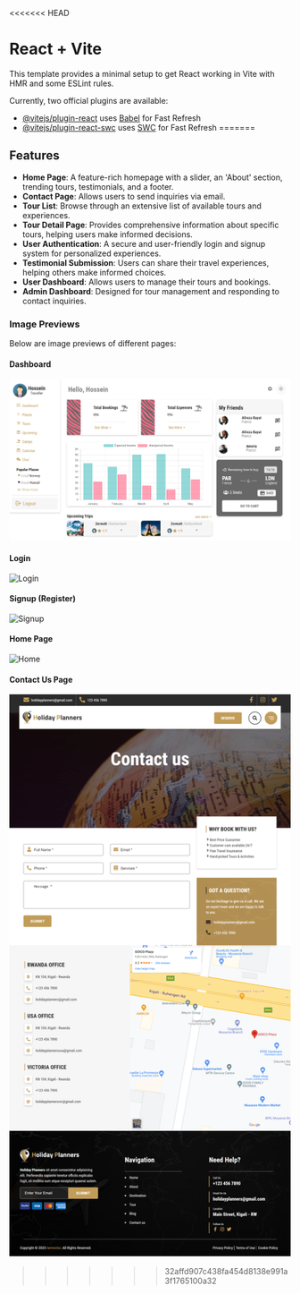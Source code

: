 <<<<<<< HEAD
# React + Vite

This template provides a minimal setup to get React working in Vite with HMR and some ESLint rules.

Currently, two official plugins are available:

- [@vitejs/plugin-react](https://github.com/vitejs/vite-plugin-react/blob/main/packages/plugin-react/README.md) uses [Babel](https://babeljs.io/) for Fast Refresh
- [@vitejs/plugin-react-swc](https://github.com/vitejs/vite-plugin-react-swc) uses [SWC](https://swc.rs/) for Fast Refresh
=======
## Features

- **Home Page**: A feature-rich homepage with a slider, an 'About' section, trending tours, testimonials, and a footer.
- **Contact Page**: Allows users to send inquiries via email.
- **Tour List**: Browse through an extensive list of available tours and experiences.
- **Tour Detail Page**: Provides comprehensive information about specific tours, helping users make informed decisions.
- **User Authentication**: A secure and user-friendly login and signup system for personalized experiences.
- **Testimonial Submission**: Users can share their travel experiences, helping others make informed choices.
- **User Dashboard**: Allows users to manage their tours and bookings.
- **Admin Dashboard**: Designed for tour management and responding to contact inquiries.

### Image Previews

Below are image previews of different pages:

#### Dashboard
![Dashboard](dashboard.png)

#### Login
![Login](login.png)

#### Signup (Register)
![Signup](signup.png)

#### Home Page
![Home](home.png)

#### Contact Us Page
![Contact Us](contact.png)
>>>>>>> 32affd907c438fa454d8138e991a3f1765100a32
